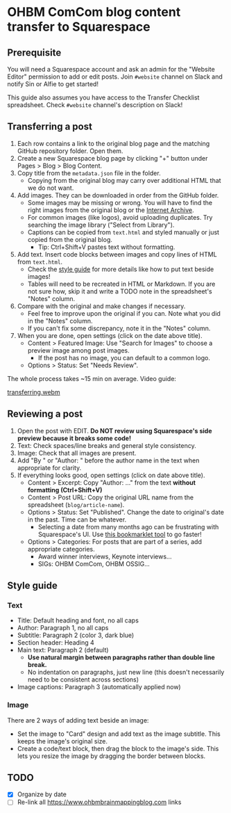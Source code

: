 # OHBM ComCom blog content transfer to Squarespace

## Prerequisite

You will need a Squarespace account and ask an admin for the "Website Editor" permission to add or edit posts. Join `#website` channel on Slack and notify Sin or Alfie to get started!

This guide also assumes you have access to the Transfer Checklist spreadsheet. Check `#website` channel's description on Slack!

## Transferring a post

1. Each row contains a link to the original blog page and the matching GitHub repository folder. Open them.
2. Create a new Squarespace blog page by clicking "+" button under Pages > Blog > Blog Content.
3. Copy title from the `metadata.json` file in the folder.
   * Copying from the original blog may carry over additional HTML that we do not want.
4. Add images. They can be downloaded in order from the GitHub folder.
   * Some images may be missing or wrong. You will have to find the right images from the original blog or the [Internet Archive](https://web.archive.org/).
   * For common images (like logos), avoid uploading duplicates. Try searching the image library ("Select from Library").
   * Captions can be copied from `text.html` and styled manually or just copied from the original blog.
      * Tip: Ctrl+Shift+V pastes text without formatting.
5. Add text. Insert code blocks between images and copy lines of HTML from `text.html`.
   * Check the [style guide](#style-guide) for more details like how to put text beside images!
   * Tables will need to be recreated in HTML or Markdown. If you are not sure how, skip it and write a TODO note in the spreadsheet's "Notes" column.
6. Compare with the original and make changes if necessary.
   * Feel free to improve upon the original if you can. Note what you did in the "Notes" column.
   * If you can't fix some discrepancy, note it in the "Notes" column.
7. When you are done, open settings (click on the date above title).
   * Content > Featured Image: Use "Search for Images" to choose a preview image among post images.
      * If the post has no image, you can default to a common logo.
   * Options > Status: Set "Needs Review".

The whole process takes ~15 min on average. Video guide:

[transferring.webm](https://github.com/user-attachments/assets/fd375501-0508-4ebd-8b02-66bb7e68a1ff)

## Reviewing a post

1. Open the post with EDIT. **Do NOT review using Squarespace's side preview because it breaks some code!**
2. Text: Check spaces/line breaks and general style consistency.
3. Image: Check that all images are present.
4. Add "By " or "Author: " before the author name in the text when appropriate for clarity.
5. If everything looks good, open settings (click on date above title).
   * Content > Excerpt: Copy "Author: ..." from the text **without formatting (Ctrl+Shift+V)**
   * Content > Post URL: Copy the original URL name from the spreadsheet (`blog/article-name`).
   * Options > Status: Set "Published". Change the date to original's date in the past. Time can be whatever.
      * Selecting a date from many months ago can be frustrating with Squarespace's UI.
        Use [this bookmarklet tool](https://github.com/kimsin98/sqs-blogdate-timemachine) to go faster!
   * Options > Categories: For posts that are part of a series, add appropriate categories.
      * Award winner interviews, Keynote interviews...
      * SIGs: OHBM ComCom, OHBM OSSIG...

## Style guide

### Text
* Title: Default heading and font, no all caps
* Author: Paragraph 1, no all caps
* Subtitle: Paragraph 2 (color 3, dark blue)
* Section header: Heading 4
* Main text: Paragraph 2 (default)
   * **Use natural margin between paragraphs rather than double line break.**
   * No indentation on paragraphs, just new line (this doesn't necessarily need to be consistent across sections)
* Image captions: Paragraph 3 (automatically applied now)

### Image
There are 2 ways of adding text beside an image:
* Set the image to "Card" design and add text as the image subtitle.
  This keeps the image's original size.
* Create a code/text block, then drag the block to the image's side.
  This lets you resize the image by dragging the border between blocks.

## TODO

- [x] Organize by date
- [ ] Re-link all https://www.ohbmbrainmappingblog.com links
